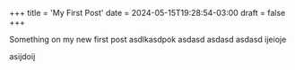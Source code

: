 +++
title = 'My First Post'
date = 2024-05-15T19:28:54-03:00
draft = false
+++

Something on my new first post
asdlkasdpok
asdasd
asdasd
asdasd
ijeioje

asijdoij